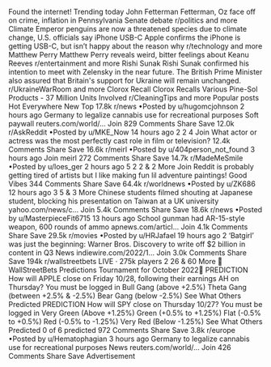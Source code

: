 Found the internet!
Trending today
John Fetterman
Fetterman, Oz face off on crime, inflation in Pennsylvania Senate debate
r/politics and more
Climate
Emperor penguins are now a threatened species due to climate change, U.S. officials say
iPhone USB-C
Apple confirms the iPhone is getting USB-C, but isn’t happy about the reason why
r/technology and more
Matthew Perry
Matthew Perry reveals weird, bitter feelings about Keanu Reeves
r/entertainment and more
Rishi Sunak
Rishi Sunak confirmed his intention to meet with Zelensky in the near future. The British Prime Minister also assured that Britain's support for Ukraine will remain unchanged.
r/UkraineWarRoom and more
Clorox Recall
Clorox Recalls Various Pine-Sol Products - 37 Million Units Involved
r/CleaningTips and more
Popular posts
Hot
Everywhere
New
Top
17.8k
r/news
•Posted by
u/hugomcjohnson
2 hours ago
Germany to legalize cannabis use for recreational purposes
Soft paywall
reuters.com/world/...
Join
829 Comments
Share
Save
12.0k
r/AskReddit
•Posted by
u/MKE_Now
14 hours ago
2
2
4
Join
What actor or actress was the most perfectly cast role in film or television?
12.4k Comments
Share
Save
16.6k
r/meirl
•Posted by
u/404person_not_found
3 hours ago
Join
meirl
272 Comments
Share
Save
14.7k
r/MadeMeSmile
•Posted by
u/loes_ger
2 hours ago
5
2
2
& 2 More
Join
Reddit is probably getting tired of artists but I like making fun lil adventure paintings!
 Good Vibes 
344 Comments
Share
Save
64.4k
r/worldnews
•Posted by
u/ZK686
12 hours ago
3
5
& 3 More
Chinese students filmed shouting at Japanese student, blocking his presentation on Taiwan at a UK university
yahoo.com/news/c...
Join
5.4k Comments
Share
Save
18.6k
r/news
•Posted by
u/MasterpieceFit6715
13 hours ago
School gunman had AR-15-style weapon, 600 rounds of ammo
apnews.com/articl...
Join
4.1k Comments
Share
Save
29.5k
r/movies
•Posted by
u/HRJafael
19 hours ago
2
‘Batgirl’ was just the beginning: Warner Bros. Discovery to write off $2 billion in content in Q3
News
indiewire.com/2022/1...
Join
3.0k Comments
Share
Save
194k
r/wallstreetbets
LIVE
· 275k players
2
26
& 60 More
🔮WallStreetBets Predictions Tournament for October 2022🔮
PREDICTION
How will APPLE close on Friday 10/28, following their earnings AH on Thursday?
You must be logged in
Bull Gang (above +2.5%)
Theta Gang (between +2.5% & -2.5%)
Bear Gang (below -2.5%)
See What Others Predicted
PREDICTION
How will SPY close on Thursday 10/27?
You must be logged in
Very Green (Above +1.25%)
Green (+0.5% to +1.25%)
Flat (-0.5% to +0.5%)
Red (-0.5% to -1.25%)
Very Red (Below -1.25%)
See What Others Predicted
0 of 6 predicted
972 Comments
Share
Save
3.8k
r/europe
•Posted by
u/Hematophagian
3 hours ago
Germany to legalize cannabis use for recreational purposes
News
reuters.com/world/...
Join
426 Comments
Share
Save
Advertisement
